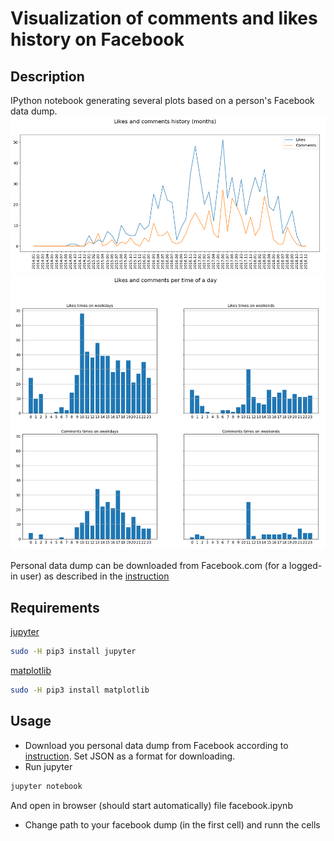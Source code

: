 # Visualization of comments and likes history on Facebook

## Description
IPython notebook generating several plots based on a person's Facebook data dump.
![sample plot image 1](./sample_plot_image1.png "Sample plot image 1")
![sample plot image 2](./sample_plot_image2.png "Sample plot image 2")
 
Personal data dump can be downloaded from Facebook.com (for a logged-in user) as described in the 
[instruction](https://www.facebook.com/help/1701730696756992)


## Requirements
[jupyter](https://pypi.org/project/jupyter/)
```bash
sudo -H pip3 install jupyter
```

[matplotlib](https://pypi.org/project/matplotlib/)
```bash
sudo -H pip3 install matplotlib
```

## Usage
* Download you personal data dump from Facebook according to [instruction](https://www.facebook.com/help/1701730696756992). 
Set JSON as a format for downloading.
* Run jupyter 
```bash
jupyter notebook
```
And open in browser (should start automatically) file facebook.ipynb
* Change path to your facebook dump (in the first cell) and runn the cells
